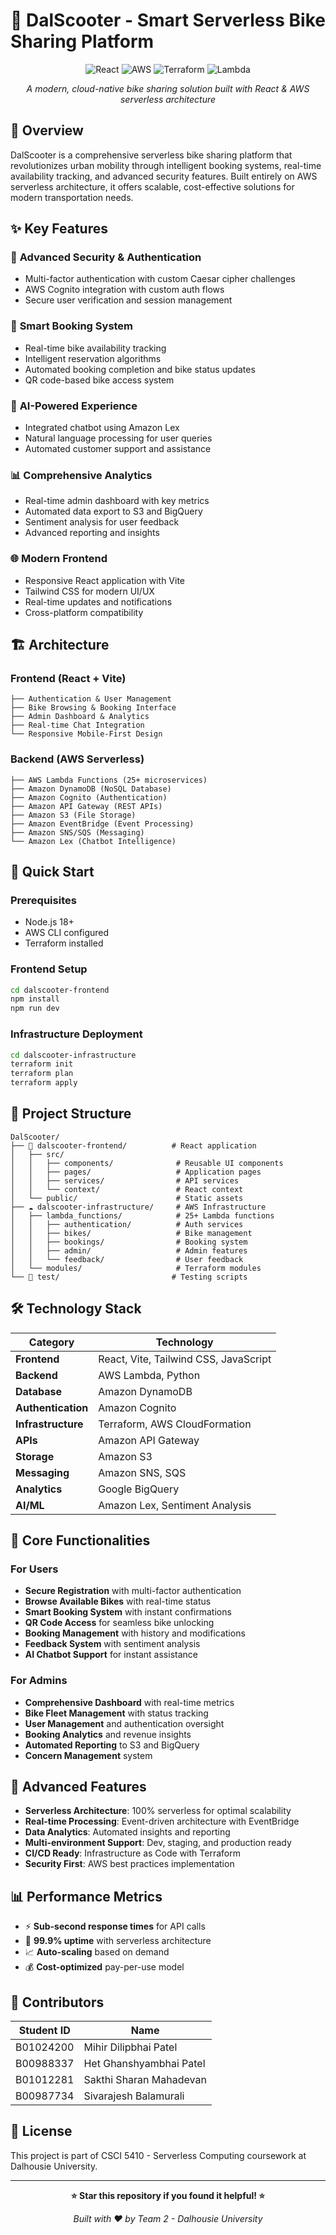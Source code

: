 # 🛴 DalScooter - Smart Serverless Bike Sharing Platform

<div align="center">

![React](https://img.shields.io/badge/React-20232A?style=for-the-badge&logo=react&logoColor=61DAFB)
![AWS](https://img.shields.io/badge/Amazon_AWS-232F3E?style=for-the-badge&logo=amazon-aws&logoColor=white)
![Terraform](https://img.shields.io/badge/Terraform-7B42BC?style=for-the-badge&logo=terraform&logoColor=white)
![Lambda](https://img.shields.io/badge/AWS_Lambda-FF9900?style=for-the-badge&logo=aws-lambda&logoColor=white)

_A modern, cloud-native bike sharing solution built with React & AWS serverless architecture_

</div>

## 🌟 Overview

DalScooter is a comprehensive serverless bike sharing platform that revolutionizes urban mobility through intelligent booking systems, real-time availability tracking, and advanced security features. Built entirely on AWS serverless architecture, it offers scalable, cost-effective solutions for modern transportation needs.

## ✨ Key Features

### 🔐 **Advanced Security & Authentication**

- Multi-factor authentication with custom Caesar cipher challenges
- AWS Cognito integration with custom auth flows
- Secure user verification and session management

### 📱 **Smart Booking System**

- Real-time bike availability tracking
- Intelligent reservation algorithms
- Automated booking completion and bike status updates
- QR code-based bike access system

### 🤖 **AI-Powered Experience**

- Integrated chatbot using Amazon Lex
- Natural language processing for user queries
- Automated customer support and assistance

### 📊 **Comprehensive Analytics**

- Real-time admin dashboard with key metrics
- Automated data export to S3 and BigQuery
- Sentiment analysis for user feedback
- Advanced reporting and insights

### 🌐 **Modern Frontend**

- Responsive React application with Vite
- Tailwind CSS for modern UI/UX
- Real-time updates and notifications
- Cross-platform compatibility

## 🏗️ Architecture

### **Frontend (React + Vite)**

```
├── Authentication & User Management
├── Bike Browsing & Booking Interface
├── Admin Dashboard & Analytics
├── Real-time Chat Integration
└── Responsive Mobile-First Design
```

### **Backend (AWS Serverless)**

```
├── AWS Lambda Functions (25+ microservices)
├── Amazon DynamoDB (NoSQL Database)
├── Amazon Cognito (Authentication)
├── Amazon API Gateway (REST APIs)
├── Amazon S3 (File Storage)
├── Amazon EventBridge (Event Processing)
├── Amazon SNS/SQS (Messaging)
└── Amazon Lex (Chatbot Intelligence)
```

## 🚀 Quick Start

### Prerequisites

- Node.js 18+
- AWS CLI configured
- Terraform installed

### Frontend Setup

```bash
cd dalscooter-frontend
npm install
npm run dev
```

### Infrastructure Deployment

```bash
cd dalscooter-infrastructure
terraform init
terraform plan
terraform apply
```

## 📁 Project Structure

```
DalScooter/
├── 📱 dalscooter-frontend/          # React application
│   ├── src/
│   │   ├── components/              # Reusable UI components
│   │   ├── pages/                   # Application pages
│   │   ├── services/                # API services
│   │   └── context/                 # React context
│   └── public/                      # Static assets
├── ☁️ dalscooter-infrastructure/     # AWS Infrastructure
│   ├── lambda_functions/            # 25+ Lambda functions
│   │   ├── authentication/          # Auth services
│   │   ├── bikes/                   # Bike management
│   │   ├── bookings/                # Booking system
│   │   ├── admin/                   # Admin features
│   │   └── feedback/                # User feedback
│   └── modules/                     # Terraform modules
└── 🧪 test/                         # Testing scripts
```

## 🛠️ Technology Stack

| Category           | Technology                            |
| ------------------ | ------------------------------------- |
| **Frontend**       | React, Vite, Tailwind CSS, JavaScript |
| **Backend**        | AWS Lambda, Python                    |
| **Database**       | Amazon DynamoDB                       |
| **Authentication** | Amazon Cognito                        |
| **Infrastructure** | Terraform, AWS CloudFormation         |
| **APIs**           | Amazon API Gateway                    |
| **Storage**        | Amazon S3                             |
| **Messaging**      | Amazon SNS, SQS                       |
| **Analytics**      | Google BigQuery                       |
| **AI/ML**          | Amazon Lex, Sentiment Analysis        |

## 🌟 Core Functionalities

### For Users

- **Secure Registration** with multi-factor authentication
- **Browse Available Bikes** with real-time status
- **Smart Booking System** with instant confirmations
- **QR Code Access** for seamless bike unlocking
- **Booking Management** with history and modifications
- **Feedback System** with sentiment analysis
- **AI Chatbot Support** for instant assistance

### For Admins

- **Comprehensive Dashboard** with real-time metrics
- **Bike Fleet Management** with status tracking
- **User Management** and authentication oversight
- **Booking Analytics** and revenue insights
- **Automated Reporting** to S3 and BigQuery
- **Concern Management** system

## 🔧 Advanced Features

- **Serverless Architecture**: 100% serverless for optimal scalability
- **Real-time Processing**: Event-driven architecture with EventBridge
- **Data Analytics**: Automated insights and reporting
- **Multi-environment Support**: Dev, staging, and production ready
- **CI/CD Ready**: Infrastructure as Code with Terraform
- **Security First**: AWS best practices implementation

## 📊 Performance Metrics

- ⚡ **Sub-second response times** for API calls
- 🔄 **99.9% uptime** with serverless architecture
- 📈 **Auto-scaling** based on demand
- 💰 **Cost-optimized** pay-per-use model

## 🤝 Contributors

| Student ID | Name                    |
| ---------- | ----------------------- |
| B01024200  | Mihir Dilipbhai Patel   |
| B00988337  | Het Ghanshyambhai Patel |
| B01012281  | Sakthi Sharan Mahadevan |
| B00987734  | Sivarajesh Balamurali   |

## 📄 License

This project is part of CSCI 5410 - Serverless Computing coursework at Dalhousie University.

---

<div align="center">

**⭐ Star this repository if you found it helpful! ⭐**

_Built with ❤️ by Team 2 - Dalhousie University_

</div>
